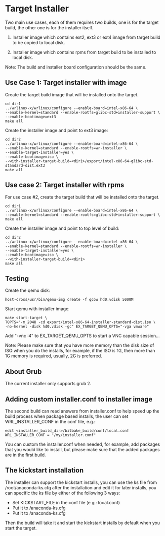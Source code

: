 # Target Installer

Two main use cases, each of them requires two builds, one is for the
target build, the other one is for the installer itself.

1) Installer image which contains ext2, ext3 or ext4 image from target
   build to be copied to local disk.

2) Installer image which contains rpms from target build to be installed
   to local disk.

Note: The build and installer board configuration should be the same.

## Use Case 1: Target installer with image

Create the target build image that will be installed onto the target.

    cd dir1
    ../wrlinux-x/wrlinux/configure --enable-board=intel-x86-64 \
    --enable-kernel=standard --enable-rootfs=glibc-std+installer-support \
    --enable-bootimage=ext3
    make all


Create the installer image and point to ext3 image:

    cd dir2
    ../wrlinux-x/wrlinux/configure --enable-board=intel-x86-64 \
    --enable-kernel=standard --enable-rootfs=wr-installer \
    --enable-target-installer=yes \
    --enable-bootimage=iso \
    --with-installer-target-build=<dir1>/export/intel-x86-64-glibc-std-standard-dist.ext3
    make all

## Use case 2: Target installer with rpms

For use case #2, create the target build that will be
installed onto the target.

    cd dir1
    ../wrlinux-x/wrlinux/configure --enable-board=intel-x86-64 \
    --enable-kernel=standard --enable-rootfs=glibc-std+installer-support \
    make all

Create the installer image and point to top level of build:

    cd dir2
    ../wrlinux-x/wrlinux/configure --enable-board=intel-x86-64 \
    --enable-kernel=standard --enable-rootfs=wr-installer \
    --enable-target-installer=yes \
    --enable-bootimage=iso \
    --with-installer-target-build=<dir1>
    make all

## Testing

Create the qemu disk:

    host-cross/usr/bin/qemu-img create -f qcow hd0.vdisk 5000M

Start qemu with installer image:

    make start-target \
    TOPTS="-m 2048 -cd export/intel-x86-64-installer-standard-dist.iso \
    -no-kernel -disk hd0.vdisk -gc" EX_TARGET_QEMU_OPTS="-vga vmware"

Add "-vnc :4" to EX_TARGET_QEMU_OPTS to start a VNC capable session...

Note: Please make sure that you have more memory than the disk size of
      ISO when you do the installs, for example, if the ISO is 1G, then
      more than 1G memory is required, usually, 2G is preferred.

## About Grub
The current installer only supports grub 2.

## Adding custom installer.conf to installer image

The second build can read answers from installer.conf to help speed up the
build process when package based installs, the user can set WRL_INSTALLER_CONF
in the conf file, e.g.:

    edit <installer_build_dir>/bitbake_build/conf/local.conf
    WRL_INSTALLER_CONF = "/my/installer.conf"

You can custom the installer.conf when needed, for example, add packages that
you would like to install, but please make sure that the added packages are in the
first build.

## The kickstart installation
The installer can support the kickstart installs, you can use the ks
file from /root/anaconda-ks.cfg after the installation and edit it for
later installs, you can specific the ks file by either of the following
3 ways:
- Set KICKSTART_FILE in the conf file (e.g.: local.conf)
- Put it to <installer-target-build>/anaconda-ks.cfg
- Put it to <installer-build>/anaconda-ks.cfg

Then the build will take it and start the kickstart installs by default
when you start the target.
